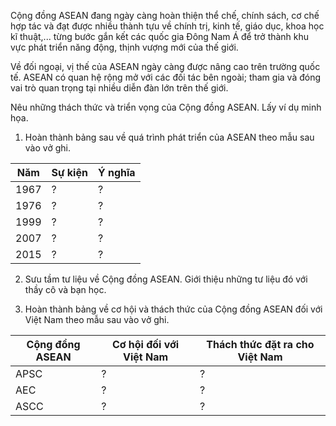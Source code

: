 Cộng đồng ASEAN đang ngày càng hoàn thiện thể chế, chính sách, cơ chế hợp tác và đạt được nhiều thành tựu về chính trị, kinh tế, giáo dục, khoa học kĩ thuật,... từng bước gắn kết các quốc gia Đông Nam Á để trở thành khu vực phát triển năng động, thịnh vượng mới của thế giới.

Về đối ngoại, vị thế của ASEAN ngày càng được nâng cao trên trường quốc tế. ASEAN có quan hệ rộng mở với các đối tác bên ngoài; tham gia và đóng vai trò quan trọng tại nhiều diễn đàn lớn trên thế giới.

Nêu những thách thức và triển vọng của Cộng đồng ASEAN. Lấy ví dụ minh họa.

1. Hoàn thành bảng sau về quá trình phát triển của ASEAN theo mẫu sau vào vở ghi.

Năm | Sự kiện | Ý nghĩa
--- | --- | ---
1967 | ? | ?
1976 | ? | ?
1999 | ? | ?
2007 | ? | ?
2015 | ? | ?

2. Sưu tầm tư liệu về Cộng đồng ASEAN. Giới thiệu những tư liệu đó với thầy cô và bạn học.

3. Hoàn thành bảng về cơ hội và thách thức của Cộng đồng ASEAN đối với Việt Nam theo mẫu sau vào vở ghi.

Cộng đồng ASEAN | Cơ hội đối với Việt Nam | Thách thức đặt ra cho Việt Nam
--- | --- | ---
APSC | ? | ?
AEC | ? | ?
ASCC | ? | ?